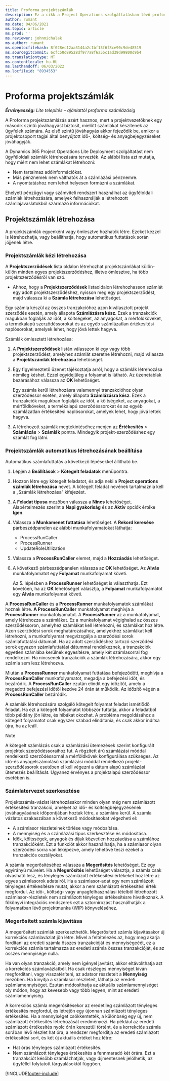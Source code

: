 ```yaml
---
title: Proforma projektszámlák
description: Ez a cikk a Project Operations szolgáltatásban lévő proforma projektszámlákról nyújt információt.
author: rumant
ms.date: 04/06/2021
ms.topic: article
ms.prod: ''
ms.reviewer: johnmichalak
ms.author: rumant
ms.openlocfilehash: 8f028ec12aa3144a2c1bf13f6f8ce90c9de48519
ms.sourcegitcommit: 6cfc50d89528df977a8f6a55c1ad39d99800d9b4
ms.translationtype: MT
ms.contentlocale: hu-HU
ms.lasthandoff: 06/03/2022
ms.locfileid: "8934553"
---
```

# <a name="proforma-project-invoices"></a>Proforma projektszámlák

_**Érvényesség:** Lite telepítés – ajánlattól proforma számlázásig_

A Proforma projektszámlázás azért hasznos, mert a projektvezetőknek egy második szintű jóváhagyást biztosít, mielőtt számlákat készítenek az ügyfelek számára. Az első szintű jóváhagyás akkor fejeződik be, amikor a projektcsoport tagjai által benyújtott idő-, költség- és anyagbejegyzéseket jóváhagyják.

A Dynamics 365 Project Operations Lite Deployment szolgáltatást nem ügyféloldali számlák létrehozására tervezték. Az alábbi lista azt mutatja, hogy miért nem lehet számlákat létrehozni:

- Nem tartalmaz adóinformációkat.
- Más pénznemek nem válthatók át a számlázási pénznemre.
- A nyomtatáshoz nem lehet helyesen formázni a számlákat.

Ehelyett pénzügyi vagy számviteli rendszert használhat az ügyféloldali számlák létrehozására, amelyek felhasználják a létrehozott számlajavaslatokból származó információkat.

## <a name="creating-project-invoices"></a>Projektszámlák létrehozása

A projektszámlák egyenként vagy ömlesztve hozhatók létre. Ezeket kézzel is létrehozhatja, vagy beállíthatja, hogy automatikus futtatások során jöjjenek létre.

### <a name="manually-create-project-invoices"></a>Projektszámlák kézi létrehozása 

A **Projektszerződések** lista oldalon létrehozhat projektszámlákat külön-külön minden egyes projektszerződéshez, illetve ömlesztve, ha több projektszerződésről van szó.

   - Ahhoz, hogy a **Projektszerződések** listaoldalon létrehozhasson számlát egy adott projektszerződéshez, nyisson meg egy projektszerződést, majd válassza ki a **Számla létrehozása** lehetőséget.

   Egy számla készül az összes tranzakcióhoz azon kiválasztott projekt szerződés esetén, amely állapota **Számlázásra kész**. Ezek a tranzakciók magukban foglalják az időt, a költségeket, az anyagokat, a mérföldköveket, a termékalapú szerződéssorokat és az egyéb számlázatlan értékesítési naplósorokat, amelyek lehet, hogy jóvá lettek hagyva.

Számlák ömlesztett létrehozása:

1. A **Projektszerződések** listán válasszon ki egy vagy több projektszerződést, amelyhez számlát szeretne létrehozni, majd válassza a **Projektszámlák létrehozása** lehetőséget.
2. Egy figyelmeztető üzenet tájékoztatja arról, hogy a számlák létrehozása némileg késhet. Ezzel egyidejűleg a folyamat is látható. Az üzenetablak bezárásához válassza az **OK** lehetőséget.

   Egy számla kerül létrehozásra valamennyi tranzakcióhoz olyan szerződéssor esetén, amely állapota **Számlázásra kész**. Ezek a tranzakciók magukban foglalják az időt, a költségeket, az anyagokat, a mérföldköveket, a termékalapú szerződéssorokat és az egyéb számlázatlan értékesítési naplósorokat, amelyek lehet, hogy jóvá lettek hagyva.

3. A létrehozott számlák megtekintéséhez menjen az **Értékesítés** \> **Számlázás** \> **Számlák** pontra. Mindegyik projekt-szerződéshez egy számlát fog látni.

### <a name="set-up-automated-creation-of-project-invoices"></a>Projektszámlák automatikus létrehozásának beállítása 

Automatikus számlafuttatás a következő lépésekkel állítható be.

1. Lépjen a **Beállítások** \> **Kötegelt feladatok** menüpontra.
2. Hozzon létre egy kötegelt feladatot, és adja neki a **Project operations számlák létrehozása** nevet. A kötegelt feladat nevének tartalmaznia kell a „Számlák létrehozása” kifejezést.
3. A **Feladat típusa** mezőben válassza a **Nincs** lehetőséget. Alapértelmezés szerint a **Napi gyakoriság** és az **Aktív** opciók értéke **Igen**.
4. Válassza a **Munkamenet futtatása** lehetőséget. A **Rekord keresése** párbeszédpanelen az alábbi munkafolyamatokat láthatja:

    - ProcessRunCaller
    - ProcessRunner
    - UpdateRoleUtilization

5. Válassza a **ProcessRunCaller** elemet, majd a **Hozzáadás** lehetőséget.
6. A következő párbeszédpanelen válassza az **OK** lehetőséget. Az **Alvás** munkafolyamatot egy **Folyamat** munkafolyamat követi.

    Az 5. lépésben a **ProcessRunner** lehetőséget is választhatja. Ezt követően, ha az **OK** lehetőséget választja, a **Folyamat** munkafolyamatot egy **Alvás** munkafolyamat követi.

A **ProcessRunCaller** és a **ProcessRunner** munkafolyamatok számlákat hoznak létre. **A ProcessRunCaller** munkafolyamat meghívja a **ProcessRunner** munkafolyamatot. A **ProcessRunner** az a munkafolyamat, amely létrehozza a számlákat. Ez a munkafolyamat végighalad az összes szerződéssoron, amelyhez számlákat kell létrehozni, és számlákat hoz létre. Azon szerződési sorok meghatározásához, amelyekhez számlákat kell létrehozni, a munkafolyamat megvizsgálja a szerződési sorok számlafuttatási dátumait. Ha az adott szerződéshez tartozó szerződési sorok egyazon számlafuttatási dátummal rendelkeznek, a tranzakciók egyetlen számlába kerülnek egyesítésre, amely két számlasorral fog rendelkezni. Ha nincsenek tranzakciók a számlák létrehozására, akkor egy számla sem lesz létrehozva.

Miután a **ProcessRunner** munkafolyamat futtatása befejeződött, meghívja a **ProcessRunCaller** munkafolyamatot, megadja a befejezési időt, és bezáródik. A **ProcessRunCaller** ezután elindít egy időzítőt, amely a megadott befejezési időtől kezdve 24 órán át működik. Az időzítő végén a **ProcessRunCaller** bezáródik.

A számlák létrehozására szolgáló kötegelt folyamat feladat ismétlődő feladat. Ha ezt a kötegelt folyamatot többször futtatja, akkor a feladatból több példány jön létre, és hibákat okozhat. A probléma megoldásához a kötegelt folyamatot csak egyszer szabad elindítania, és csak akkor indítsa újra, ha az leáll.

> [!NOTE]
> A kötegelt számlázás csak a számlázási ütemezések szerint konfigurált projektek szerződéssoraihoz fut. A rögzített árú számlázási móddal rendelkező szerződéssornál a mérföldkövek konfigurálása szükséges. Az idő-és anyagelszámolású számlázási móddal rendelkező projekt-szerződéssorok esetében el kell végezni a dátum alapú számlázási ütemezés beállítását. Ugyanez érvényes a projektalapú szerződéssor esetében is.      
 
### <a name="edit-a-draft-invoice"></a>Számlatervezet szerkesztése

Projektszámla-vázlat létrehozásakor minden olyan még nem számlázott értékesítési tranzakció, amelyet az idő- és költségbejegyzésének jóváhagyásának időpontjában hoztak létre, a számlára kerül. A számla vázlatos szakaszában a következő módosításokat végezheti el:

- A számlasor részleteinek törlése vagy módosítása.
- A mennyiség és a számlázási típus szerkesztése és módosítása.
- Idők, költsségek, anyagok és díjak közvetlen hozzáadása a számlához tranzakcióként. Ezt a funkciót akkor használhatja, ha a számlasor olyan szerződési sorra van leképezve, amely lehetővé teszi ezeket a tranzakciós osztályokat.

A számla megerősítéséhez válassza a **Megerősítés** lehetőséget. Ez egy egyirányú művelet. Ha a **Megerősítés** lehetőséget választja, a számla csak olvashatő lesz, és tényleges számlázott értékesítési értékeket hoz létre az egyes számlasorok adatairól. Ha a számlasor-adat egy nem számlázott tényleges értékesítésre mutat, akkor a nem számlázott értékesítési érték megfordul. Az idő-, költség- vagy anyagfelhasználási tételből létrehozott számlasor-részletek nem számlázott tényleges értékesítésre hivatkoznak. A főkönyvi integrációs rendszerek ezt a sztornírozást használhatják a folyamatban lévő projektmunka (WIP) könyveléséhez.

### <a name="correct-a-confirmed-invoice"></a>Megerősített számla kijavítása

A megerősített számlák szerkeszthetők. Megerősített számla kijavításakor új korrekciós számlavázlat jön létre. Mivel a feltételezés az, hogy meg akarja fordítani az eredeti számla összes tranzakcióját és mennyiségeéét, ez a korrekciós számla tartalmazza az eredeti számla összes tranzakcióját, és az összes mennyisége nulla.

Ha van olyan tranzakció, amely nem igényel javítást, akkor eltávolíthatja azt a korrekciós számlavázlatból. Ha csak részleges mennyiséget kíván megfordítani, vagy visszatéríteni, az adatsor részleteit a **Mennyiség** mezőben. Ha kinyitja a számlasor részleteit, láthatja az eredeti számlamennyiséget. Ezután módosíthatja az aktuális számlamennyiséget oly módon, hogy az kevesebb vagy több legyen, mint az eredeti számlamennyiség.

A korrekciós számla megerősítésekor az eredetileg számlázott tényleges értékesítés megfordul, és létrejön egy újonnan számlázott tényleges értékesítés. Ha a mennyiséget csökkentették, a különbség egy új, nem számlázott értékesítés létrehozását eredményezi. Ha például az eredeti számlázott értékesítés nyolc órán keresztül történt, és a korrekciós számla sorában lévő részlet hat óra, a rendszer megfordítja az eredeti számlázott értékesítési sort, és két új aktuális értéket hoz létre:

- Hat órás tényleges számlázott értékesítés.
- Nem számlázott tényleges értékesítés a fennmaradó két órára. Ezt a tranzakciót később számlázhatják, vagy díjmentesnek jelölhetik, az ügyféllel folytatott tárgyalásoktól függően.



[!INCLUDE[footer-include](../../includes/footer-banner.md)]
